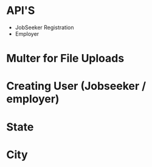 
# API'S
-  JobSeeker Registration
- Employer

# Multer for File Uploads

# Creating User (Jobseeker / employer)
# State
# City